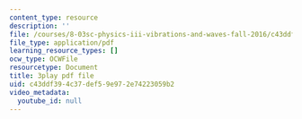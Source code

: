 ```yaml
---
content_type: resource
description: ''
file: /courses/8-03sc-physics-iii-vibrations-and-waves-fall-2016/c43ddf394c37def59e972e74223059b2_8kcvyoHsXrw.pdf
file_type: application/pdf
learning_resource_types: []
ocw_type: OCWFile
resourcetype: Document
title: 3play pdf file
uid: c43ddf39-4c37-def5-9e97-2e74223059b2
video_metadata:
  youtube_id: null
---
```

